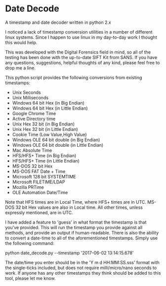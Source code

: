# Date Decode
A timestamp and date decoder written in python 2.x

I noticed a lack of timestamp conversion utilities in a number of different linux systems. Since I happen to use linux in my day-to-day work I thought this would help.

This was developed with the Digital Forensics field in mind, so all of the testing has been done with the up-to-date SIFT Kit from SANS.
If you have any questions, suggestions, helpful thoughts of any kind, please feel free to drop me a line.

This python script provides the following conversions from existing timestamps:

- Unix Seconds
- Unix Milliseconds
- Windows 64 bit Hex (in Big Endian)
- Windows 64 bit Hex (in Little Endian)
- Google Chrome Time
- Active Directory time
- Unix Hex 32 bit (in Big Endian)
- Unix Hex 32 bit (in Little Endian)
- Cookie Time (Low Value,High Value)
- Windows OLE 64 bit double (in Big Endian)
- Windows OLE 64 bit double (in Little Endian)
- Mac Absolute Time
- HFS/HFS+ Time (in Big Endian)
- HFS/HFS+ Time (in Little Endian)
- MS-DOS 32 bit Hex
- MS-DOS FAT Date + Time
- Microsoft 128 bit SYSTEMTIME
- Microsoft FILETIME/LDAP
- Mozilla PRTime
- OLE Automation Date/Time

Note that HFS times are in Local Time, where HFS+ times are in UTC. MS-DOS 32 bit Hex values are also in Local time. All other times, unless expressly mentioned, are in UTC.

I have added a feature to 'guess' in what format the timestamp is that you've provided. This will run the timestamp you provide against all methods, and provide an output if human-readable.
There is also the ability to convert a date-time to all of the aforementioned timestamps. Simply use the following command:

python date_decode.py --timestamp '2017-06-02 13:14:15.678'

The date/time you enter should be in the 'Y m d HH:MM:SS.sss' format with the single-ticks included, but does not require milli/micro/nano seconds to work.
If anyone has any other timestamps they think should be added to this tool, please let me know.

